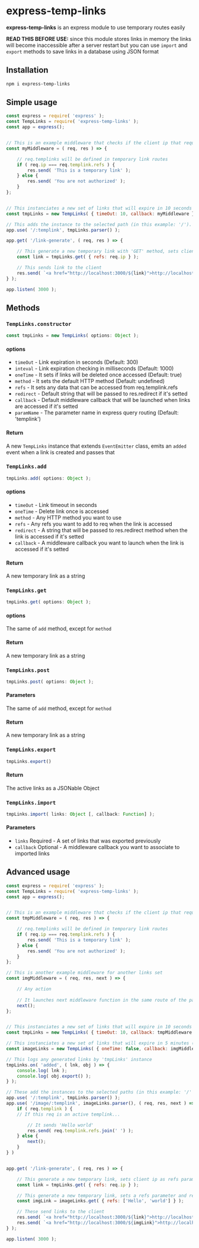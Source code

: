 # express-temp-links

**express-temp-links** is an express module to use temporary routes easily

**READ THIS BEFORE USE:** since this module stores links in memory the links will become inaccessible after a server restart but you can use `import` and `export` methods to save links in a database using JSON format

## Installation

```bash
npm i express-temp-links
```

## Simple usage

```javascript
const express = require( 'express' );
const TempLinks = require( 'express-temp-links' );
const app = express();


// This is an example middleware that checks if the client ip that requested a templink is the same that generated it
const myMiddleware = ( req, res ) => {

    // req.templinks will be defined in temporary link routes
    if ( req.ip === req.templink.refs ) {
        res.send( 'This is a temporary link' );
    } else {
        res.send( 'You are not authorized' );
    }
};


// This instanciates a new set of links that will expire in 10 seconds and call 'myMiddleware' function if a temporary link is requested
const tmpLinks = new TempLinks( { timeOut: 10, callback: myMiddleware } );

// This adds the instance to the selected path (in this example: '/'). You can change parameter name when you instanciate a new links set using 'paramName' option.
app.use( '/:templink', tmpLinks.parser() );

app.get( '/link-generate', ( req, res ) => {

    // This generate a new temporary link with 'GET' method, sets client ip as refs parameter and return the new link string
    const link = tmpLinks.get( { refs: req.ip } );

    // This sends link to the client
    res.send( `<a href="http://localhost:3000/${link}">http://localhost:3000/${link}</a>` );
} );

app.listen( 3000 );
```

## Methods

### `TempLinks.constructor`
```javascript
const tmpLinks = new TempLinks( options: Object );
```

#### options

* `timeOut` - Link expiration in seconds (Default: 300)
* `inteval` - Link expiration checking in milliseconds (Default: 1000)
* `oneTime` - It sets if links will be deleted once accessed (Default: true)
* `method` - It sets the default HTTP method (Default: undefined)
* `refs` - It sets any data that can be accessed from req.templink.refs
* `redirect` - Default string that will be passed to res.redirect if it's setted
* `callback` - Default middleware callback that will be launched when links are accessed if it's setted
* `paramName` - The parameter name in express query routing (Default: 'templink')

#### Return
A new `TempLinks` instance that extends `EventEmitter` class, emits an `added` event when a link is created and passes that

### `TempLinks.add`
```javascript
tmpLinks.add( options: Object );
```

#### options

* `timeOut` - Link timeout in seconds
* `oneTime` - Delete link once is accessed
* `method` - Any HTTP method you want to use
* `refs` - Any refs you want to add to req when the link is accessed
* `redirect` - A string that will be passed to res.redirect method when the link is accessed if it's setted
* `callback` - A middleware callback you want to launch when the link is accessed if it's setted

#### Return
A new temporary link as a string

### `TempLinks.get`
```javascript
tmpLinks.get( options: Object );
```

#### options
The same of `add` method, except for `method`

#### Return
A new temporary link as a string

### `TempLinks.post`
```javascript
tmpLinks.post( options: Object );
```

#### Parameters
The same of `add` method, except for `method`

#### Return
A new temporary link as a string

### `TempLinks.export`
```javascript
tmpLinks.export()
```

#### Return
The active links as a JSONable Object

### `TempLinks.import`
```javascript
tmpLinks.import( links: Object [, callback: Function] );
```

#### Parameters
* `links` Required - A set of links that was exported previously
* `callback` Optional - A middleware callback you want to associate to imported links

## Advanced usage

```javascript
const express = require( 'express' );
const TempLinks = require( 'express-temp-links' );
const app = express();


// This is an example middleware that checks if the client ip that requested a templink is the same that generated it
const tmpMiddleware = ( req, res ) => {

    // req.templinks will be defined in temporary link routes
    if ( req.ip === req.templink.refs ) {
        res.send( 'This is a temporary link' );
    } else {
        res.send( 'You are not authorized' );
    }
};

// This is another example middleware for another links set
const imgMiddleware = ( req, res, next ) => {

    // Any action
    
    // It launches next middleware function in the same route of the parser
    next();
};


// This instanciates a new set of links that will expire in 10 seconds and it will call 'tmpMiddleware' function if a temporary link is requested
const tmpLinks = new TempLinks( { timeOut: 10, callback: tmpMiddleware } );

// This instanciates a new set of links that will expire in 5 minutes (by default), it will call 'imgMiddleware' function and links can be accessed many times
const imageLinks = new TempLinks( { oneTime: false, callback: imgMiddleware } );

// This logs any generated links by 'tmpLinks' instance
tmpLinks.on( 'added', ( lnk, obj ) => {
    console.log( lnk );
    console.log( obj.export() );
} );

// These add the instances to the selected paths (in this example: '/' and '/image/'). You can change parameter name when you instanciate a new links set using 'paramName' option.
app.use( '/:templink', tmpLinks.parser() );
app.use( '/image/:templink', imageLinks.parser(), ( req, res, next ) => {
    if ( req.templink ) {
    // If this req is an active templink...

        // It sends 'Hello world'
        res.send( req.templink.refs.join(' ') );
    } else {
        next();
    }
} )


app.get( '/link-generate', ( req, res ) => {

    // This generate a new temporary link, sets client ip as refs parameter and return the new link string
    const link = tmpLinks.get( { refs: req.ip } );

    // This generate a new temporary link, sets a refs parameter and return the new link string
    const imgLink = imageLinks.get( { refs: ['Hello', 'world'] } );

    // These send links to the client
    res.send( `<a href="http://localhost:3000/${link}">http://localhost:3000/${link}</a>` );
    res.send( `<a href="http://localhost:3000/${imgLink}">http://localhost:3000/${imgLink}</a>` );
} );

app.listen( 3000 );
```